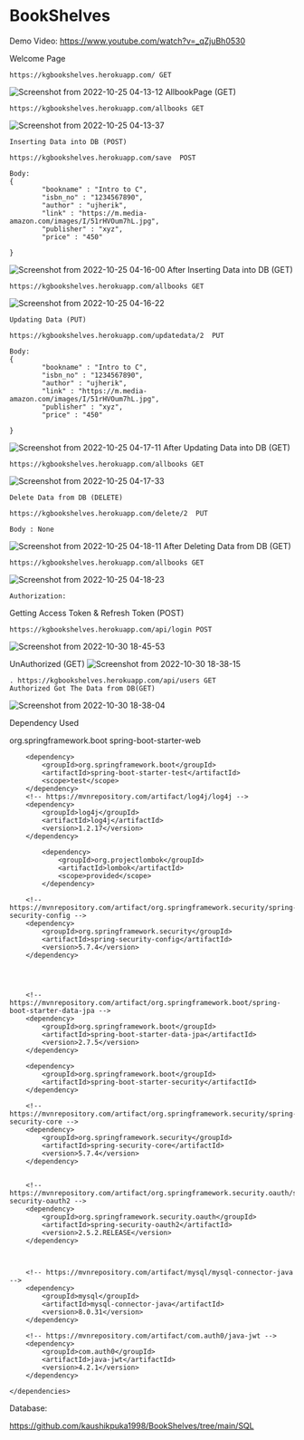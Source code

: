 # BookShelves
Demo Video:
https://www.youtube.com/watch?v=_qZjuBh0530

Welcome Page
	
	https://kgbookshelves.herokuapp.com/ GET

![Screenshot from 2022-10-25 04-13-12](https://user-images.githubusercontent.com/52675676/197645470-7876d575-79ee-4fea-98b6-7e776a5e495f.png)
AllbookPage (GET)
	
	https://kgbookshelves.herokuapp.com/allbooks GET

![Screenshot from 2022-10-25 04-13-37](https://user-images.githubusercontent.com/52675676/197645512-e64831c0-a473-4e2d-bc89-2952a5ffef21.png)

	Inserting Data into DB (POST)
	
	https://kgbookshelves.herokuapp.com/save  POST
	
	Body: 
	{
    		"bookname" : "Intro to C",
    		"isbn_no" : "1234567890",
    		"author" : "ujherik",
    		"link" : "https://m.media-amazon.com/images/I/51rHVOum7hL.jpg",
    		"publisher" : "xyz",
    		"price" : "450"

	}

![Screenshot from 2022-10-25 04-16-00](https://user-images.githubusercontent.com/52675676/197645669-03d6b279-858d-44e3-bb0d-7ab62891c57d.png)
After Inserting Data into DB (GET)

	https://kgbookshelves.herokuapp.com/allbooks GET

![Screenshot from 2022-10-25 04-16-22](https://user-images.githubusercontent.com/52675676/197645730-6d9f5b9d-5788-46c6-a3e9-52346769468a.png)

	Updating Data (PUT)

	https://kgbookshelves.herokuapp.com/updatedata/2  PUT
	
	Body: 
	{
    		"bookname" : "Intro to C",
    		"isbn_no" : "1234567890",
    		"author" : "ujherik",
    		"link" : "https://m.media-amazon.com/images/I/51rHVOum7hL.jpg",
    		"publisher" : "xyz",
    		"price" : "450"

	}

![Screenshot from 2022-10-25 04-17-11](https://user-images.githubusercontent.com/52675676/197645835-2b822a24-55ef-4340-b698-371302a354d7.png)
After Updating Data into DB (GET)

	https://kgbookshelves.herokuapp.com/allbooks GET

![Screenshot from 2022-10-25 04-17-33](https://user-images.githubusercontent.com/52675676/197645870-227139c2-510a-48ac-9cc6-7e551619b529.png)

	Delete Data from DB (DELETE)
	
	https://kgbookshelves.herokuapp.com/delete/2  PUT
	
	Body : None
	

![Screenshot from 2022-10-25 04-18-11](https://user-images.githubusercontent.com/52675676/197645937-603494d5-e4cd-4956-8603-13024dc3794c.png)
After Deleting Data from DB (GET)

	https://kgbookshelves.herokuapp.com/allbooks GET

![Screenshot from 2022-10-25 04-18-23](https://user-images.githubusercontent.com/52675676/197646009-381b6b89-d6c7-403d-8314-36320dc6020b.png)

	Authorization:
Getting Access Token & Refresh Token (POST)	

	https://kgbookshelves.herokuapp.com/api/login POST
![Screenshot from 2022-10-30 18-45-53](https://user-images.githubusercontent.com/52675676/198880690-fe9bf5c7-1bd8-418f-9caf-fd9f8d267676.png)


UnAuthorized (GET)
![Screenshot from 2022-10-30 18-38-15](https://user-images.githubusercontent.com/52675676/198880714-acec60ba-2074-4f4f-86cc-9aa2a9b160d6.png)


	. https://kgbookshelves.herokuapp.com/api/users GET
	Authorized Got The Data from DB(GET)
![Screenshot from 2022-10-30 18-38-04](https://user-images.githubusercontent.com/52675676/198880753-eddb2d89-1f25-4933-a44a-5dbda3a3716b.png)




Dependency Used

<dependencies>
		<dependency>
			<groupId>org.springframework.boot</groupId>
			<artifactId>spring-boot-starter-web</artifactId>
		</dependency>

		<dependency>
			<groupId>org.springframework.boot</groupId>
			<artifactId>spring-boot-starter-test</artifactId>
			<scope>test</scope>
		</dependency>
		<!-- https://mvnrepository.com/artifact/log4j/log4j -->
		<dependency>
			<groupId>log4j</groupId>
			<artifactId>log4j</artifactId>
			<version>1.2.17</version>
		</dependency>

			<dependency>
				<groupId>org.projectlombok</groupId>
				<artifactId>lombok</artifactId>
				<scope>provided</scope>
			</dependency>

		<!-- https://mvnrepository.com/artifact/org.springframework.security/spring-security-config -->
		<dependency>
			<groupId>org.springframework.security</groupId>
			<artifactId>spring-security-config</artifactId>
			<version>5.7.4</version>
		</dependency>




		<!-- https://mvnrepository.com/artifact/org.springframework.boot/spring-boot-starter-data-jpa -->
		<dependency>
			<groupId>org.springframework.boot</groupId>
			<artifactId>spring-boot-starter-data-jpa</artifactId>
			<version>2.7.5</version>
		</dependency>

		<dependency>
			<groupId>org.springframework.boot</groupId>
			<artifactId>spring-boot-starter-security</artifactId>
		</dependency>

		<!-- https://mvnrepository.com/artifact/org.springframework.security/spring-security-core -->
		<dependency>
			<groupId>org.springframework.security</groupId>
			<artifactId>spring-security-core</artifactId>
			<version>5.7.4</version>
		</dependency>


		<!-- https://mvnrepository.com/artifact/org.springframework.security.oauth/spring-security-oauth2 -->
		<dependency>
			<groupId>org.springframework.security.oauth</groupId>
			<artifactId>spring-security-oauth2</artifactId>
			<version>2.5.2.RELEASE</version>
		</dependency>



		<!-- https://mvnrepository.com/artifact/mysql/mysql-connector-java -->
		<dependency>
			<groupId>mysql</groupId>
			<artifactId>mysql-connector-java</artifactId>
			<version>8.0.31</version>
		</dependency>

		<!-- https://mvnrepository.com/artifact/com.auth0/java-jwt -->
		<dependency>
			<groupId>com.auth0</groupId>
			<artifactId>java-jwt</artifactId>
			<version>4.2.1</version>
		</dependency>

	</dependencies>
Database:

https://github.com/kaushikpuka1998/BookShelves/tree/main/SQL



